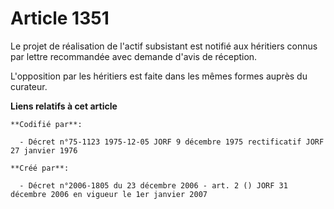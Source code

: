 # Article 1351

Le projet de réalisation de l'actif subsistant est notifié aux héritiers connus par lettre recommandée avec demande d'avis de
réception.

L'opposition par les héritiers est faite dans les mêmes formes auprès du curateur.

**Liens relatifs à cet article**

	**Codifié par**:

	  - Décret n°75-1123 1975-12-05 JORF 9 décembre 1975 rectificatif JORF 27 janvier 1976

	**Créé par**:

	  - Décret n°2006-1805 du 23 décembre 2006 - art. 2 () JORF 31 décembre 2006 en vigueur le 1er janvier 2007

